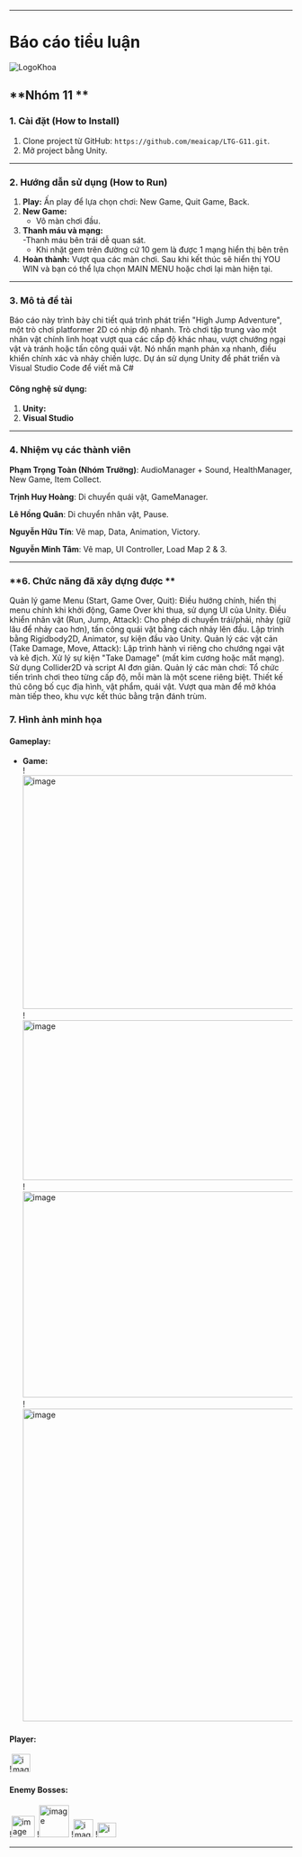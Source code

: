 
---

# Báo cáo tiểu luận 

![LogoKhoa](https://github.com/meaicap/LTG-G11.git)


## **Nhóm 11 **

### **1. Cài đặt (How to Install)**
1. Clone project từ GitHub: `https://github.com/meaicap/LTG-G11.git`.
2. Mở project bằng Unity.

---

### **2. Hướng dẫn sử dụng (How to Run)**
1. **Play:** Ấn play để lựa chọn chơi: New Game, Quit Game, Back.
2. **New Game:** 
   - Vô màn chơi đầu.
3. **Thanh máu và mạng:**  
   -Thanh máu bên trái dễ quan sát. 
   - Khi nhặt gem trên đường cứ 10 gem là được 1 mạng hiển thị bên trên  
4. **Hoàn thành:** Vượt qua các màn chơi. Sau khi kết thúc sẽ hiển thị YOU WIN và bạn có thể lựa chọn MAIN MENU hoặc chơi lại màn hiện tại.

---

### **3. Mô tả đề tài**
Báo cáo này trình bày chi tiết quá trình phát triển "High Jump Adventure", một trò chơi platformer 2D có nhịp độ nhanh. Trò chơi tập trung vào một nhân vật chính linh hoạt vượt qua các cấp độ khác nhau, vượt chướng ngại vật và tránh hoặc tấn công quái vật. Nó nhấn mạnh phản xạ nhanh, điều khiển chính xác và nhảy chiến lược. Dự án sử dụng Unity để phát triển và Visual Studio Code để viết mã C#


#### **Công nghệ sử dụng:**
1. **Unity:** 
2. **Visual Studio** 
---

### **4. Nhiệm vụ các thành viên**
**Phạm Trọng Toàn (Nhóm Trưởng)**: AudioManager + Sound, HealthManager, New Game, Item Collect.

**Trịnh Huy Hoàng**: Di chuyển quái vật, GameManager.

**Lê Hồng Quân**: Di chuyển nhân vật, Pause.

**Nguyễn Hữu Tín**: Vẽ map, Data, Animation, Victory.

**Nguyễn Minh Tâm**: Vẽ map, UI Controller, Load Map 2 & 3.

---


### **6. Chức năng đã xây dựng được **
Quản lý game Menu (Start, Game Over, Quit): Điều hướng chính, hiển thị menu chính khi khởi động, Game Over khi thua, sử dụng UI của Unity.
Điều khiển nhân vật (Run, Jump, Attack): Cho phép di chuyển trái/phải, nhảy (giữ lâu để nhảy cao hơn), tấn công quái vật bằng cách nhảy lên đầu. Lập trình bằng Rigidbody2D, Animator, sự kiện đầu vào Unity.
Quản lý các vật cản (Take Damage, Move, Attack): Lập trình hành vi riêng cho chướng ngại vật và kẻ địch. Xử lý sự kiện "Take Damage" (mất kim cương hoặc mất mạng). Sử dụng Collider2D và script AI đơn giản.
Quản lý các màn chơi: Tổ chức tiến trình chơi theo từng cấp độ, mỗi màn là một scene riêng biệt. Thiết kế thủ công bố cục địa hình, vật phẩm, quái vật. Vượt qua màn để mở khóa màn tiếp theo, khu vực kết thúc bằng trận đánh trùm.

### **7. Hình ảnh minh họa**
#### **Gameplay:**
- **Game:**  
  !<img width="836" height="415" alt="image" src="https://github.com/user-attachments/assets/f4e8983c-1861-4072-90ff-b7dd2a07948d" />
  !<img width="1003" height="284" alt="image" src="https://github.com/user-attachments/assets/1aa3ea5d-6ec5-46bd-a32b-2aafd471888a" /> 
  !<img width="741" height="366" alt="image" src="https://github.com/user-attachments/assets/e72592a0-f5cd-4756-83d7-90c28081564b" />
  !<img width="1226" height="555" alt="image" src="https://github.com/user-attachments/assets/581524db-0fab-4529-9c37-5e1a40c1d793" />
  
 #### **Player:**
 !<img width="33" height="32" alt="image" src="https://github.com/user-attachments/assets/a1febc8d-e800-4ade-a217-7ea7ae2f73e1" />

#### **Enemy Bosses:**

  !<img width="41" height="38" alt="image" src="https://github.com/user-attachments/assets/17075617-5543-494b-a1f4-684b83ba78ed" />
  !<img width="53" height="57" alt="image" src="https://github.com/user-attachments/assets/dad21479-acb5-4c8f-8cb3-3f2155514865" />
  !<img width="35" height="32" alt="image" src="https://github.com/user-attachments/assets/9307d977-3c2b-45b1-bcdf-720512c18f4c" />
  !<img width="33" height="26" alt="image" src="https://github.com/user-attachments/assets/39265a6e-2864-4f83-a84c-5303d777494a" />



---



